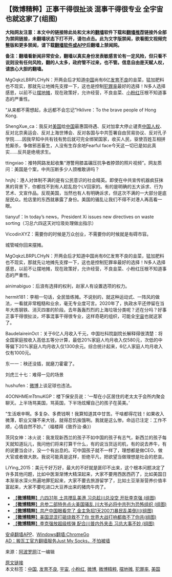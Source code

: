 <h2>【微博精粹】正事干得很扯淡 混事干得很专业 全宇宙也就这家了(组图)</h2> <p class="notice"><b>大陆网友注意：本文中的链接除此处和文末的<a href="https://github.com/bannedbook/fanqiang" >翻墙</a>软件下载和<a href="https://github.com/killgcd/justmysocks/blob/master/README.md">翻墙推荐</a>链接外全部为禁网链接，未翻墙状态下打不开，请勿点击。此为文字版禁闻，欲看图文视频完整版和更多禁闻，请下载<a href="https://github.com/bannedbook/fanqiang">翻墙软件或APP</a>后翻墙上禁闻网。</p><p>备注：翻墙看新闻非常安全，翻墙以真实身份发表敏感言论有一定风险，但只看不说则没有任何风险，翻的人太多，政府管不过来，也不管。信息自由是天赋人权，请放心大胆的翻墙。</b></p>  <div class="entry"> <p id="summary">MgOqkzLBRPLCHyN：开两会后才知道<span class='wp_keywordlink_affiliate'><a href="https://www.bannedbook.org/" title="中国" target="_blank">中国</a></span>尚有6亿<a href="https://www.bannedbook.org/bnews/tag/%E5%8F%91%E8%82%B2%E4%B8%8D%E8%89%AF/" class="st_tag internal_tag" rel="tag" title="标签 发育不良 下的日志">发育不良</a>的韭菜，猛加肥料也不现实，那就先让地摊先支撑一下，这也是控制<a href="https://www.bannedbook.org/bnews/tag/%e7%8a%af%e7%bd%aa%e7%8e%87/" class="st_tag internal_tag" rel="tag" title="标签 犯罪率 下的日志">犯罪率</a>最好的选择！N多人选择感恩，以前不让<a href="https://www.bannedbook.org/bnews/tag/%e6%91%86%e5%9c%b0%e6%91%8a/" class="st_tag internal_tag" rel="tag" title="标签 摆地摊 下的日志">摆地摊</a>，现在政策好，允许经营，不良韭菜、<a href="https://www.bannedbook.org/bnews/tag/%e5%b0%8f%e7%b2%89%e7%ba%a2/" class="st_tag internal_tag" rel="tag" title="标签 小粉红 下的日志">小粉红</a>压根不知道事态的严重性。</p> <p id="conimg">“从来都不需想起，永远都不会忘记”Hklivre：To the brave people of Hong Kong.</p> <p>ShengXue_ca：我反对<a href="https://www.bannedbook.org/bnews/tag/%e7%be%8e%e5%9b%bd/" class="st_tag internal_tag" rel="tag" title="标签 美国 下的日志">美国</a>给<a href="https://www.bannedbook.org/bnews/tag/%E4%B8%AD%E5%9B%BD/" class="st_tag internal_tag" rel="tag" title="标签 中国 下的日志">中国</a>最惠国待遇、反对加拿大停止谴责<span class='wp_keywordlink'><a href="https://www.bannedbook.org/forum20/" title="中国人权论坛" target="_blank">中国人权</a></span>、反对北京奥运会、反对上海世博会、反对各国与中共签署自由贸易协议、反对孔子学院……因我早知中共有钱有势后就可完全绑架国家，收买人民，驱使百姓互相拼抢厮杀，争做邪恶畜生，人没有生存余地Fearful face今天这一切已是如此真实……反共是绝境求生。</p> <p>ttingxiao：推特网路发起收集“港警用膝盖碾压抗争者脖颈的照片视频”。网友质问：美国是个案，中共压断多少人颈椎敢讲吗？</p> <p>hnjhj：港人对体制不满的是有公民意识的社会精英。即使在中共宣传机器疯狂抹黑的背景下，你都找不到有人趁乱抱个LV回家的。有的是明确的五大诉求、行为艺术、文宣作品。反观美国，当然也有人有明确诉求，但这次不满的一大部分是底层民众。抢店里的东西就暴露了身份。美国的骚乱让我们不得不对港人再高看一眼。</p>  <p>tianyuf：In today&#8217;s news，President Xi issues new directives on waste sorting（习总六四这天对垃圾处理做出指示）</p> <p>VicodinXYZ：需要你的时候是万众创业，不需要你的时候就是有碍市容。</p> <p>城管喊你回来摆摊。</p> <p>MgOqkzLBRPLCHyN：开两会后才知道中国尚有6亿发育不良的韭菜，猛加肥料也不现实，那就先让地摊先支撑一下，这也是控制犯罪率最好的选择！N多人选择感恩，以前不让摆地摊，现在政策好，允许经营，不良韭菜、小粉红压根不知道事态的严重性。</p> <p>ainimabiguo：后浪有选择的权利，赵家人有设置选项的权力。</p>  <p>hermit181：李相一句话，全民皆练摊。不说别的，就这种运动式、一阵风的做法，一看就非常粗糙和业余，毫无专业度可言。2020年了，执政水平还停留在当年大炼钢铁、消灭四害的阶段。去年轰轰烈烈的上海垃圾分类呢？还在分吗？好事正事干得很扯淡，坏事混事干得很专业，这样奇葩的组织，可能全<a href="https://www.bannedbook.org/bnews/tag/%e5%ae%87%e5%ae%99/" class="st_tag internal_tag" rel="tag" title="标签 宇宙 下的日志">宇宙</a>也就这家了。</p> <p>BaudelaireinOct：关于6亿人月收入千元，中国社科院副院长解释得很清楚：将全国家庭按收入高低五等分计算，最低20%家庭人均月收入仅580元，次低的中等偏下20%家庭人均月收入仅1300余元。综合统计起来，6亿人家庭人均月收入仅有1000元。</p> <p>东一一：秧还没插，就磨刀霍霍了。</p> <p>刘虎三十七：难得一见的场景</p> <p>hushufen：<a href="https://www.bannedbook.org/bnews/tag/%e5%be%ae%e5%8d%9a/" class="st_tag internal_tag" rel="tag" title="标签 微博 下的日志">微博</a>上谈足球也违法。</p>  <p>4OONHMEmTtmuKGP：楼下保安员说：‘一帮在小区居住的老太太于会所内聚会聊天。上半场骂美国，骂英国，下半场炫耀自己的孩子在英美。’</p> <p>“生活艰辛啊。多复杂、多费钱啊！我算知道其中甘苦。干啥都得花钱！如果收入微薄，职业又赚不来大钱，就得忍饥挨饿咧。我就是这么惨。命运已注定：工作不顺，心情自然不妙。”（福楼拜《致乔治·桑》）</p> <p>茨冈女神：冰火说：我发现新西兰的孩子不如中国的孩子有志气，新西兰的孩子每天就知道玩儿，我问他们将来打算干什么，有的说当货运司机，有的说去养牛，有的说要当会计，没一个有出息的。可中国孩子就不一样了，理想都是做CEO，做大官或者做大款。我说可能真是这样，拒绝平凡，把欲望当做理想是社会的悲哀。</p> <p>LiYing_2015：美元千好万好，最大的不好就是匪印不出来，这个根本问题决定了许多其他问题，比如中医渐渐博大精深起来，大家不要用西医西药了，比如美国日本渐渐水深火热遍地罪犯起来，大家不要去旅游留学了，比如土豆渐渐营养价值丰富起来，大家不要吃进口大豆养出来的猪肉牛肉了。</p> <ul class='op-related-articles' title='相关阅读'> <li><a href='https://www.bannedbook.org/bnews/comments/20200605/1340101.html' target='_blank'>【<b>微博精粹</b>】六四31年 土共搅乱美港 习总趁川总没空 开批李克强 (组图)</a></li> <li><a href='https://www.bannedbook.org/bnews/comments/20200603/1338887.html' target='_blank'>【<b>微博精粹</b>】总参二部特务点火美国骚乱 川大爷必将中共列为恐怖组织 (组图)</a></li> <li><a href='https://www.bannedbook.org/bnews/comments/20200602/1338318.html' target='_blank'>【<b>微博精粹</b>】共产中国眼看完了 金主急招1天200刀暴民乱美倒川(组图)</a></li> <li><a href='https://www.bannedbook.org/bnews/comments/20200601/1337684.html' target='_blank'>【<b>微博精粹</b>】美国混混打砸烧救不了你 世界大战打响都救不了你共(组图)</a></li> <li><a href='https://www.bannedbook.org/bnews/comments/20200531/1337267.html' target='_blank'>【<b>微博精粹</b>】李克强放超级核弹 配合川普内外夹击 习总大事不妙 (组图)</a></li> </ul> <div class="texttj"> <a href="https://github.com/bannedbook/fanqiang/wiki/%E7%A6%81%E9%97%BB%E7%BD%91%E5%AE%89%E5%8D%93%E7%BF%BB%E5%A2%99%E6%96%B0%E9%97%BBAPP" target="_blank">安卓翻墙APP</a>、<a href="https://github.com/bannedbook/fanqiang/wiki/Chrome%E4%B8%80%E9%94%AE%E7%BF%BB%E5%A2%99%E5%8C%85" target="_blank">Windows翻墙:ChromeGo</a><br/> <a href="https://github.com/killgcd/justmysocks/blob/master/README.md" target="_blank">AD：搬瓦工官方翻墙服务Just My Socks，不怕被墙</a> </div><p> 来源：<a href="https://www.aboluowang.com/2020/0607/1461342.html" target="_blank">阿波罗网</a>江一编辑 </p> <a name='sharetosocial'></a>         <div><a href='https://www.bannedbook.org/bnews/comments/20200607/1341047.html'>原文链接</a></div>  </div><!--END ENTRY--> <div class="postfooter"> <div>本文标签：<a href="https://www.bannedbook.org/bnews/tag/%E4%B8%AD%E5%9B%BD/" rel="tag">中国</a>, <a href="https://www.bannedbook.org/bnews/tag/%E5%8F%91%E8%82%B2%E4%B8%8D%E8%89%AF/" rel="tag">发育不良</a>, <a href="https://www.bannedbook.org/bnews/tag/%e5%ae%87%e5%ae%99/" rel="tag">宇宙</a>, <a href="https://www.bannedbook.org/bnews/tag/%e5%b0%8f%e7%b2%89%e7%ba%a2/" rel="tag">小粉红</a>, <a href="https://www.bannedbook.org/bnews/tag/%e5%be%ae%e5%8d%9a/" rel="tag">微博</a>, <a href="https://www.bannedbook.org/bnews/tag/%e5%be%ae%e5%8d%9a%e7%b2%be%e7%b2%b9/" rel="tag">微博精粹</a>, <a href="https://www.bannedbook.org/bnews/tag/%e6%91%86%e5%9c%b0%e6%91%8a/" rel="tag">摆地摊</a>, <a href="https://www.bannedbook.org/bnews/tag/%e7%8a%af%e7%bd%aa%e7%8e%87/" rel="tag">犯罪率</a>, <a href="https://www.bannedbook.org/bnews/tag/%e7%be%8e%e5%9b%bd/" rel="tag">美国</a></div>  </div><!--END POSTFOOTER--> 